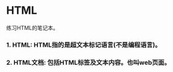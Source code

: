 <!--
 * @Author: your name
 * @Date: 2022-02-07 14:43:28
 * @LastEditTime: 2022-02-07 16:54:24
 * @LastEditors: Please set LastEditors
 * @Description: 打开koroFileHeader查看配置 进行设置: https://github.com/OBKoro1/koro1FileHeader/wiki/%E9%85%8D%E7%BD%AE
 * @FilePath: /HTML-/README.md
-->
# HTML
练习HTML的笔记本。

### 1. HTML: HTML指的是超文本标记语言(不是编程语言)。
### 2. HTML文档: 包括HTML标签及文本内容。也叫web页面。